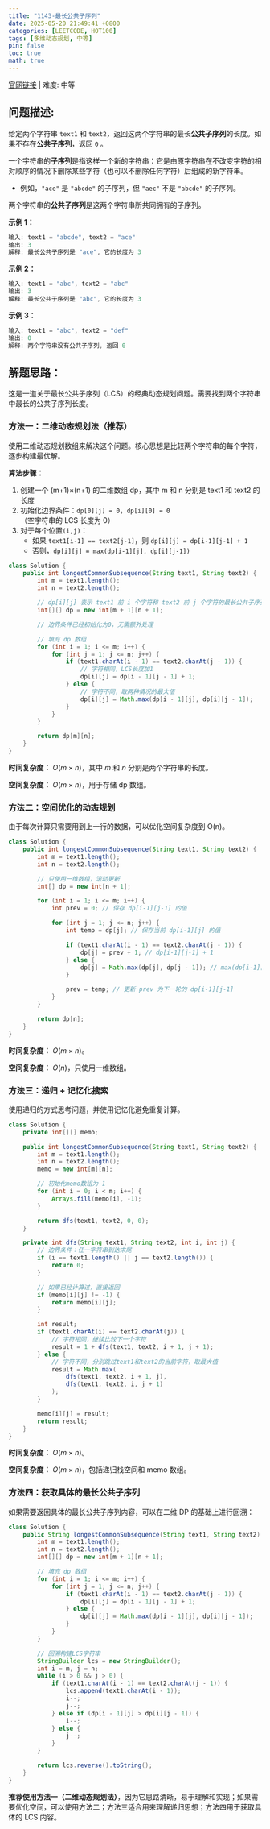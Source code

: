 ```yaml
---
title: "1143-最长公共子序列"
date: 2025-05-20 21:49:41 +0800
categories: [LEETCODE, HOT100]
tags: [多维动态规划, 中等]
pin: false
toc: true
math: true
---
```


[官网链接](https://leetcode.cn/problems/longest-common-subsequence/) \| 难度: 中等

## 问题描述:

给定两个字符串 `text1` 和 `text2`，返回这两个字符串的最长**公共子序列**的长度。如果不存在**公共子序列**，返回 `0` 。

一个字符串的**子序列**是指这样一个新的字符串：它是由原字符串在不改变字符的相对顺序的情况下删除某些字符（也可以不删除任何字符）后组成的新字符串。

- 例如，`"ace"` 是 `"abcde"` 的子序列，但 `"aec"` 不是 `"abcde"` 的子序列。

两个字符串的**公共子序列**是这两个字符串所共同拥有的子序列。

**示例 1：**

```java
输入: text1 = "abcde", text2 = "ace"
输出: 3
解释: 最长公共子序列是 "ace", 它的长度为 3
```

**示例 2：**

```java
输入: text1 = "abc", text2 = "abc"
输出: 3
解释: 最长公共子序列是 "abc", 它的长度为 3
```

**示例 3：**

```java
输入: text1 = "abc", text2 = "def"
输出: 0
解释: 两个字符串没有公共子序列, 返回 0
```

## 解题思路：

这是一道关于最长公共子序列（LCS）的经典动态规划问题。需要找到两个字符串中最长的公共子序列长度。

### 方法一：二维动态规划法（推荐）

使用二维动态规划数组来解决这个问题。核心思想是比较两个字符串的每个字符，逐步构建最优解。

**算法步骤：**

1. 创建一个 (m+1)×(n+1) 的二维数组 dp，其中 m 和 n 分别是 text1 和 text2 的长度
2. 初始化边界条件：`dp[0][j] = 0`，`dp[i][0] = 0`（空字符串的 LCS 长度为 0）
3. 对于每个位置`(i,j)`：
   - 如果 `text1[i-1] == text2[j-1]`，则 `dp[i][j] = dp[i-1][j-1] + 1`
   - 否则，`dp[i][j] = max(dp[i-1][j], dp[i][j-1])`

```java
class Solution {
    public int longestCommonSubsequence(String text1, String text2) {
        int m = text1.length();
        int n = text2.length();

        // dp[i][j] 表示 text1 前 i 个字符和 text2 前 j 个字符的最长公共子序列长度
        int[][] dp = new int[m + 1][n + 1];

        // 边界条件已经初始化为0，无需额外处理

        // 填充 dp 数组
        for (int i = 1; i <= m; i++) {
            for (int j = 1; j <= n; j++) {
                if (text1.charAt(i - 1) == text2.charAt(j - 1)) {
                    // 字符相同，LCS长度加1
                    dp[i][j] = dp[i - 1][j - 1] + 1;
                } else {
                    // 字符不同，取两种情况的最大值
                    dp[i][j] = Math.max(dp[i - 1][j], dp[i][j - 1]);
                }
            }
        }

        return dp[m][n];
    }
}
```

**时间复杂度：** $O(m \times n)$，其中 $m$ 和 $n$ 分别是两个字符串的长度。

**空间复杂度：** $O(m \times n)$，用于存储 dp 数组。

### 方法二：空间优化的动态规划

由于每次计算只需要用到上一行的数据，可以优化空间复杂度到 O(n)。

```java
class Solution {
    public int longestCommonSubsequence(String text1, String text2) {
        int m = text1.length();
        int n = text2.length();

        // 只使用一维数组，滚动更新
        int[] dp = new int[n + 1];

        for (int i = 1; i <= m; i++) {
            int prev = 0; // 保存 dp[i-1][j-1] 的值

            for (int j = 1; j <= n; j++) {
                int temp = dp[j]; // 保存当前 dp[i-1][j] 的值

                if (text1.charAt(i - 1) == text2.charAt(j - 1)) {
                    dp[j] = prev + 1; // dp[i-1][j-1] + 1
                } else {
                    dp[j] = Math.max(dp[j], dp[j - 1]); // max(dp[i-1][j], dp[i][j-1])
                }

                prev = temp; // 更新 prev 为下一轮的 dp[i-1][j-1]
            }
        }

        return dp[n];
    }
}
```

**时间复杂度：** $O(m \times n)$。

**空间复杂度：** $O(n)$，只使用一维数组。

### 方法三：递归 + 记忆化搜索

使用递归的方式思考问题，并使用记忆化避免重复计算。

```java
class Solution {
    private int[][] memo;

    public int longestCommonSubsequence(String text1, String text2) {
        int m = text1.length();
        int n = text2.length();
        memo = new int[m][n];

        // 初始化memo数组为-1
        for (int i = 0; i < m; i++) {
            Arrays.fill(memo[i], -1);
        }

        return dfs(text1, text2, 0, 0);
    }

    private int dfs(String text1, String text2, int i, int j) {
        // 边界条件：任一字符串到达末尾
        if (i == text1.length() || j == text2.length()) {
            return 0;
        }

        // 如果已经计算过，直接返回
        if (memo[i][j] != -1) {
            return memo[i][j];
        }

        int result;
        if (text1.charAt(i) == text2.charAt(j)) {
            // 字符相同，继续比较下一个字符
            result = 1 + dfs(text1, text2, i + 1, j + 1);
        } else {
            // 字符不同，分别跳过text1和text2的当前字符，取最大值
            result = Math.max(
                dfs(text1, text2, i + 1, j),
                dfs(text1, text2, i, j + 1)
            );
        }

        memo[i][j] = result;
        return result;
    }
}
```

**时间复杂度：** $O(m \times n)$。

**空间复杂度：** $O(m \times n)$，包括递归栈空间和 memo 数组。

### 方法四：获取具体的最长公共子序列

如果需要返回具体的最长公共子序列内容，可以在二维 DP 的基础上进行回溯：

```java
class Solution {
    public String longestCommonSubsequence(String text1, String text2) {
        int m = text1.length();
        int n = text2.length();
        int[][] dp = new int[m + 1][n + 1];

        // 填充 dp 数组
        for (int i = 1; i <= m; i++) {
            for (int j = 1; j <= n; j++) {
                if (text1.charAt(i - 1) == text2.charAt(j - 1)) {
                    dp[i][j] = dp[i - 1][j - 1] + 1;
                } else {
                    dp[i][j] = Math.max(dp[i - 1][j], dp[i][j - 1]);
                }
            }
        }

        // 回溯构建LCS字符串
        StringBuilder lcs = new StringBuilder();
        int i = m, j = n;
        while (i > 0 && j > 0) {
            if (text1.charAt(i - 1) == text2.charAt(j - 1)) {
                lcs.append(text1.charAt(i - 1));
                i--;
                j--;
            } else if (dp[i - 1][j] > dp[i][j - 1]) {
                i--;
            } else {
                j--;
            }
        }

        return lcs.reverse().toString();
    }
}
```

**推荐使用方法一（二维动态规划法）**，因为它思路清晰，易于理解和实现；如果需要优化空间，可以使用方法二；方法三适合用来理解递归思想；方法四用于获取具体的 LCS 内容。
